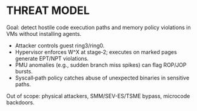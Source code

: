 # THREAT MODEL

Goal: detect hostile code execution paths and memory policy violations in VMs without installing agents.

- Attacker controls guest ring3/ring0.
- Hypervisor enforces W^X at stage‑2; executes on marked pages generate EPT/NPT violations.
- PMU anomalies (e.g., sudden branch miss spikes) can flag ROP/JOP bursts.
- Syscall‑path policy catches abuse of unexpected binaries in sensitive paths.

Out of scope: physical attackers, SMM/SEV-ES/TSME bypass, microcode backdoors.
